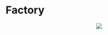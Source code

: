 <h1>Factory</h1>
<a href="https://github.com/SASAKN/Factory/license">
<p align="center">
<img src="https://img.shields.io/github/license/SASAKN/Factory?style=flat-square"/>
</p>
</a>


